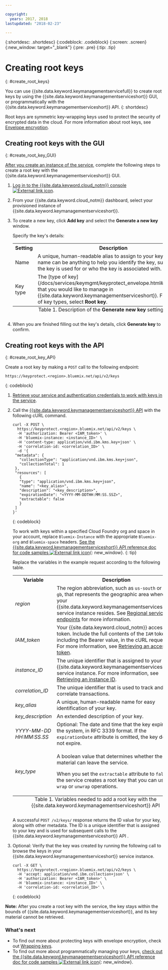 ```yaml
---

copyright:
  years: 2017, 2018
lastupdated: "2018-02-23"

---
```


{:shortdesc: .shortdesc}
{:codeblock: .codeblock}
{:screen: .screen}
{:new_window: target="_blank"}
{:pre: .pre}
{:tip: .tip}

# Creating root keys
{: #create_root_keys}

You can use {{site.data.keyword.keymanagementservicefull}} to create root keys by using the {{site.data.keyword.keymanagementserviceshort}} GUI, or programmatically with the {{site.data.keyword.keymanagementserviceshort}} API.
{: shortdesc}

Root keys are symmetric key-wrapping keys used to protect the security of encrypted data in the cloud. For more information about root keys, see [Envelope encryption](/docs/services/keymgmt/keyprotect_envelope.html). 

## Creating root keys with the GUI
{: #create_root_key_GUI}

[After you create an instance of the service](/docs/services/keymgmt/keyprotect_provision.html), complete the following steps to create a root key with the {{site.data.keyword.keymanagementserviceshort}} GUI.

1. [Log in to the {{site.data.keyword.cloud_notm}} console ![External link icon](../../icons/launch-glyph.svg "External link icon")](https://console.bluemix.net/).
2. From your {{site.data.keyword.cloud_notm}} dashboard, select your provisioned instance of {{site.data.keyword.keymanagementserviceshort}}.
2. To create a new key, click **Add key** and select the **Generate a new key** window.

    Specify the key's details:

    <table>
      <tr>
        <th>Setting</th>
        <th>Description</th>
      </tr>
      <tr>
        <td>Name</td>
        <td>A unique, human-readable alias to assign to your key. The name can be anything to help you identify the key, such as what the key is used for or who the key is associated with.</td>
      </tr>
      <tr>
        <td>Key type</td>
        <td>The [type of key](/docs/services/keymgmt/keyprotect_envelope.html#key_types) that you would like to manage in {{site.data.keyword.keymanagementserviceshort}}. From the list of key types, select <b>Root key</b>.</td>
      </tr>
      <caption style="caption-side:bottom;">Table 1. Description of the <b>Generate new key</b> settings</caption>
    </table>

3. When you are finished filling out the key's details, click **Generate key** to confirm. 

## Creating root keys with the API
{: #create_root_key_API}

Create a root key by making a `POST` call to the following endpoint:

```
https://keyprotect.<region>.bluemix.net/api/v2/keys
```
{: codeblock}

1. [Retrieve your service and authentication credentials to work with keys in the service](/docs/services/keymgmt/keyprotect_authentication.html).

2. Call the [{{site.data.keyword.keymanagementserviceshort}} API](https://console.ng.bluemix.net/apidocs/639) with the following cURL command.

    ```cURL
    curl -X POST \
      https://keyprotect.<region>.bluemix.net/api/v2/keys \
      -H 'authorization: Bearer <IAM_token>' \
      -H 'bluemix-instance: <instance_ID>' \
      -H 'content-type: application/vnd.ibm.kms.key+json' \
      -H 'correlation-id: <correlation_ID>' \
      -d '{
     "metadata": {
       "collectionType": "application/vnd.ibm.kms.key+json",
       "collectionTotal": 1
     },
     "resources": [
       {
       "type": "application/vnd.ibm.kms.key+json",
       "name": "<key_alias>",
       "description": "<key_description>",
       "expirationDate": "<YYYY-MM-DDTHH:MM:SS.SSZ>",
       "extractable": false
       }
     ]
    }'
    ```
    {: codeblock}

    To work with keys within a specified Cloud Foundry org and space in your account, replace `Bluemix-Instance` with the appropriate `Bluemix-org` and `Bluemix-space` headers. [See the {{site.data.keyword.keymanagementserviceshort}} API reference doc for code samples ![External link icon](../../icons/launch-glyph.svg "External link icon")](https://console.ng.bluemix.net/apidocs/639){: new_window}.
    {: tip}

    Replace the variables in the example request according to the following table.
    <table>
      <tr>
        <th>Variable</th>
        <th>Description</th>
      </tr>
      <tr>
        <td><em>region</em></td>
        <td>The region abbreviation, such as <code>us-south</code> or <code>eu-gb</code>, that represents the geographic area where your {{site.data.keyword.keymanagementserviceshort}} service instance resides. See <a href="/docs/keyprotect_regions.html#endpoints">Regional service endpoints</a> for more information.</td>
      </tr>
      <tr>
        <td><em>IAM_token</em></td>
        <td>Your {{site.data.keyword.cloud_notm}} access token. Include the full contents of the <code>IAM</code> token, including the Bearer value, in the cURL request. For more information, see <a href="/docs/services/keymgmt/keyprotect_authentication.html#retrieve_token">Retrieving an access token</a>.</td>
      </tr>
      <tr>
        <td><em>instance_ID</em></td>
        <td>The unique identifier that is assigned to your {{site.data.keyword.keymanagementserviceshort}} service instance. For more information, see <a href="/docs/services/keymgmt/keyprotect_authentication.html#retrieve_instance_ID">Retrieving an instance ID</a>.</td>
      </tr>
      <tr>
        <td><em>correlation_ID</em></td>
        <td>The unique identifier that is used to track and correlate transactions.</td>
      </tr>
      <tr>
        <td><em>key_alias</em></td>
        <td>A unique, human-readable name for easy identification of your key.</td>
      </tr>
      <tr>
        <td><em>key_description</em></td>
        <td>An extended description of your key.</td>
      </tr>
      <tr>
        <td><em>YYYY-MM-DD</em><br><em>HH:MM:SS.SS</em></td>
        <td>Optional: The date and time that the key expires in the system, in RFC 3339 format. If the <code>expirationDate</code> attribute is omitted, the key does not expire. </td>
      </tr>
      <tr>
        <td><em>key_type</em></td>
        <td>
          <p>A boolean value that determines whether the key material can leave the service.</p>
          <p>When you set the <code>extractable</code> attribute to <code>false</code>, the service creates a root key that you can use for <code>wrap</code> or <code>unwrap</code> operations.</p>
        </td>
      </tr>
        <caption style="caption-side:bottom;">Table 1. Variables needed to add a root key with the {{site.data.keyword.keymanagementserviceshort}} API</caption>
    </table>

    A successful `POST /v2/keys/` response returns the ID value for your key, along with other metadata. The ID is a unique identifier that is assigned to your key and is used for subsequent calls to the {{site.data.keyword.keymanagementserviceshort}} API .

3. Optional: Verify that the key was created by running the following call to browse the keys in your {{site.data.keyword.keymanagementserviceshort}} service instance.

    ```cURL
    curl -X GET \
      https://keyprotect.<region>.bluemix.net/api/v2/keys \
      -H 'accept: application/vnd.ibm.collection+json' \
      -H 'authorization: Bearer <IAM_token>' \
      -H 'bluemix-instance: <instance_ID>' \
      -H 'correlation-id: <correlation_ID>' \
    ```
    {: codeblock}

**Note:** After you create a root key with the service, the key stays within the bounds of {{site.data.keyword.keymanagementserviceshort}}, and its key material cannot be retrieved. 

### What's next

- To find out more about protecting keys with envelope encryption, check out [Wrapping keys](/docs/services/keymgmt/keyprotect_wrap_keys.html).
- To find out more about programmatically managing your keys, [check out the {{site.data.keyword.keymanagementserviceshort}} API reference doc for code samples ![External link icon](../../icons/launch-glyph.svg "External link icon")](https://console.ng.bluemix.net/apidocs/639){: new_window}.
